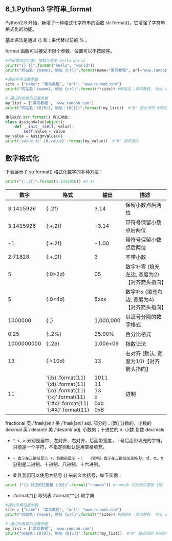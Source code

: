 ## 6_1.Python3 字符串_format

Python2.6 开始，新增了一种格式化字符串的函数 str.format()，它增强了字符串格式化的功能。

基本语法是通过 {} 和 : 来代替以前的 % 。

format 函数可以接受不限个参数，位置可以不按顺序。

```python
#不设置指定位置，按默认顺序 hello world
print("{} {}".format("hello", "world"))
print("网站名：{name}, 地址 {url}".format(name="菜鸟教程", url="www.runoob.com")) #网站名：菜鸟教程, 地址 www.runoob.com
```

```python
#通过字典设置参数
site = {"name": "菜鸟教程", "url": "www.runoob.com"}
print("网站名：{name}, 地址 {url}".format(**site)) #网站名：菜鸟教程, 地址 www.runoob.com
```

```python
# 通过列表索引设置参数
my_list = ['菜鸟教程', 'www.runoob.com']
print("网站名：{0[0]}, 地址：{0[1]}".format(*my_list))  #"0" 是必须的 #网站名：菜鸟教程, 地址：www.runoob.com
```

```python
也可以向 str.format() 传入对象：
class AssignValue(object):
    def __init__(self, value):
        self.value = value
my_value = AssignValue(6)
print('value 为: {0.value}'.format(my_value))  #"0" 是可选的
```

## 数字格式化

下表展示了 str.format() 格式化数字的多种方法：

```python
print("{:.2f}".format(3.1415926)) #3.14
```

| 数字 | 格式 | 输出 | 描述 |
| --- | --- | --- | --- |
| 3.1415926 | {:.2f} | 3.14 | 保留小数点后两位 |
| 3.1415926 | {:+.2f} | +3.14 | 带符号保留小数点后两位 |
| -1 | {:+.2f} | -1.00 | 带符号保留小数点后两位 |
| 2.71828 | {:+.0f} | 3 | 不带小数 |
| 5 | {:0>2d} | 05 | 数字补零 (填充左边, 宽度为2)【对齐箭头指向】 |
| 5 | {:0<4d} | 5xxx | 数字补x (填充右边, 宽度为4)【对齐箭头指向】 |
| 1000000 | {:,} | 1,000,000 | 	以逗号分隔的数字格式 |
| 0.25 | {:.2%} | 25.00% | 	百分比格式 |
| 1000000000 | {:.2e} | 1.00e+09 | 	指数记法 |
| 13 | {:>10d} |    13 | 	右对齐 (默认, 宽度为10)【对齐箭头指向】 |
| 11 | '{:b}'.format(11) <br /> '{:d}'.format(11) <br /> '{:o}'.format(11) <br /> '{:x}'.format(11) <br /> '{:#x}'.format(11) <br /> '{:#X}'.format(11) |   1011 <br /> 11  <br /> 13 <br /> b <br /> 0xb <br /> 0xB  | 进制 |

fractional 英 /ˈfrækʃənl/  美 /ˈfrækʃənl/ adj. 部分的；[数] 分数的，小数的 
decimal 英 /ˈdesɪml/  美 /ˈdesɪml/ adj. 小数的；十进位的 n. 小数 复数 decimals


* ^, <, > 分别是居中、左对齐、右对齐，后面带宽度， : 号后面带填充的字符，只能是一个字符，不指定则默认是用空格填充。

* `+ 表示在正数前显示 +，负数前显示 -；  （空格）表示在正数前加空格`
b、d、o、x 分别是二进制、十进制、八进制、十六进制。

* 此外我们可以使用大括号 {} 来转义大括号，如下实例：

```python
print ("{} 对应的位置是 {{0}}".format("runoob")) #runoob 对应的位置是 {0}
```

* .format(*[]) 取列表   .format(**{}) 取字典

```python
#通过字典设置参数
site = {"name": "菜鸟教程", "url": "www.runoob.com"}
print("网站名：{name}, 地址 {url}".format(**site)) #网站名：菜鸟教程, 地址 www.runoob.com
```

```python
# 通过列表索引设置参数
my_list = ['菜鸟教程', 'www.runoob.com']
print("网站名：{0[0]}, 地址 {0[1]}".format(*my_list))  #"0" 是必须的 #网站名：菜, 地址 鸟
```